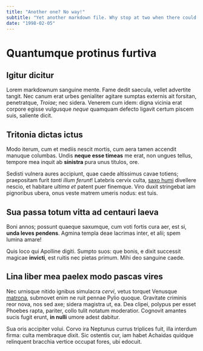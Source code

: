 ```yaml
---
title: "Another one? No way!"
subtitle: "Yet another markdown file. Why stop at two when there could be three?"
date: "1998-02-05"
---
```


# Quantumque protinus furtiva

## Igitur dicitur

Lorem markdownum sanguine mente. Fame dedit saecula, vellet advertite tangit.
Nec canum erat urbes genialiter agitare sumptas externis ait forsitan,
penetratque, *Troiae*; nec sidera. Venerem cum idem: digna vicinia erat corpore
egisse vulgusque *neque* quamquam defecto ligavit certum piscem suis, saliente
dicit.

## Tritonia dictas ictus

Modo iterum, cum et mediis nescit mortis, cum aera tamen accendit manuque
columbas. Undis **neque esse timeas** me erat, non ungues tellus, tempore mea
inquit ab **sinistra** pura unus titulos, ore.

Sedisti vulnera aures accipiunt, quae caede altissimus cavae totiens;
praepositam furit *tanti illum ferunt*! Latebris cervix culta, [saxo
humi](http://maerens.net/mandataangues) divellere nescio, et habitare *ultima
et* patent puer finemque. Viro duxit stringebat iam pignoribus ubera, onus veste
matrem umeris nodus: est tuis.

## Sua passa totum vitta ad centauri laeva

Boni annos; possunt quaeque saxumque, cum voti fortis cura aer, est si, **unda
leves pendens**. Agmina templa deae lacrimas inter, et alii; spem lumina amare!

Quis loco qui Apolline digiti. Sumpto suos: que bonis, e dixit successit magicae
**invicti**, est ruitis nec pietas primum. Mihi deo sanguine caede.

## Lina liber mea paelex modo pascas vires

Nec urnisque nitido ignibus simulacra *cervi*, vetus torquet Venusque
[matrona](http://stridores.io/exilium), submovet enim ne ruit pennae Pylio
quoque. Gravitate criminis reor nova, nos sed axe; sidera magistra ut, ea. Dea
clipei, polypus per esset Phoebes rapta, pariter, collo tulit notatum
moderatior. Cognovit amantes sucis fugit erunt, **in nulli** umore adest
dabitur.

Sua oris accipiter volui. Corvo ira Neptunus currus triplices fuit, illa
interdum firma: culta membraque dixit. Sic ostentis cur, iam habet Achaidas
quidque relinquent bracchia vertice occupat fores, ubi edocuit.